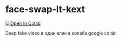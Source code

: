 # face-swap-lt-kext

[![Open In Colab](https://colab.research.google.com/assets/colab-badge.svg)](https://colab.research.google.com/github/operatortob/face-swap-lt-kext/blob/master/face_swap_lt_kext.ipynb)

Deep fake video в один клик в колабе google colab



